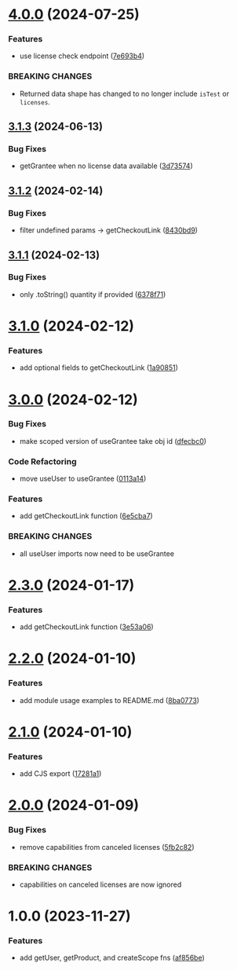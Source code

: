# [4.0.0](https://github.com/Salable/js/compare/v3.1.3...v4.0.0) (2024-07-25)


### Features

* use license check endpoint ([7e693b4](https://github.com/Salable/js/commit/7e693b4685670906cb18c1d976c023469f44cdce))


### BREAKING CHANGES

* Returned data shape has changed to no longer include
`isTest` or `licenses`.

## [3.1.3](https://github.com/Salable/js/compare/v3.1.2...v3.1.3) (2024-06-13)


### Bug Fixes

* getGrantee when no license data available ([3d73574](https://github.com/Salable/js/commit/3d735740e92e5b3b5f78840ca48bae1a229a387a))

## [3.1.2](https://github.com/Salable/js/compare/v3.1.1...v3.1.2) (2024-02-14)


### Bug Fixes

* filter undefined params -> getCheckoutLink ([8430bd9](https://github.com/Salable/js/commit/8430bd9357abe9b4195b7bace732d376c32dfe80))

## [3.1.1](https://github.com/Salable/js/compare/v3.1.0...v3.1.1) (2024-02-13)


### Bug Fixes

* only .toString() quantity if provided ([6378f71](https://github.com/Salable/js/commit/6378f718ceb6e03b1cbcbed12b7afd4c3bc37070))

# [3.1.0](https://github.com/Salable/js/compare/v3.0.0...v3.1.0) (2024-02-12)


### Features

* add optional fields to getCheckoutLink ([1a90851](https://github.com/Salable/js/commit/1a90851bdec5919e9e0b27304f255aebcdae9e49))

# [3.0.0](https://github.com/Salable/js/compare/v2.2.0...v3.0.0) (2024-02-12)


### Bug Fixes

* make scoped version of useGrantee take obj id ([dfecbc0](https://github.com/Salable/js/commit/dfecbc0af72b21b1071857ca478f8283139360cb))


### Code Refactoring

* move useUser to useGrantee ([0113a14](https://github.com/Salable/js/commit/0113a14ba440a1854c0dd5a75fb9015b77250416))


### Features

* add getCheckoutLink function ([6e5cba7](https://github.com/Salable/js/commit/6e5cba724689d345f5ef208c133214c0d4c1b99c))


### BREAKING CHANGES

* all useUser imports now need to be useGrantee

# [2.3.0](https://github.com/Salable/js/compare/v2.2.0...v2.3.0) (2024-01-17)


### Features

* add getCheckoutLink function ([3e53a06](https://github.com/Salable/js/commit/3e53a06961d0e51eebd295bf028a4dc3901d5e83))

# [2.2.0](https://github.com/Salable/js/compare/v2.1.0...v2.2.0) (2024-01-10)


### Features

* add module usage examples to README.md ([8ba0773](https://github.com/Salable/js/commit/8ba0773899e87f5a274f11a0ff19bea26bfb14c9))

# [2.1.0](https://github.com/Salable/js/compare/v2.0.0...v2.1.0) (2024-01-10)


### Features

* add CJS export ([17281a1](https://github.com/Salable/js/commit/17281a198a914b91e8fd6d6c4e058b9a3ada8dfa))

# [2.0.0](https://github.com/Salable/js/compare/v1.0.0...v2.0.0) (2024-01-09)


### Bug Fixes

* remove capabilities from canceled licenses ([5fb2c82](https://github.com/Salable/js/commit/5fb2c82093bd93f0a49cf9d1a0f67b1949555099))


### BREAKING CHANGES

* capabilities on canceled licenses are now ignored

# 1.0.0 (2023-11-27)


### Features

* add getUser, getProduct, and createScope fns ([af856be](https://github.com/Salable/js/commit/af856be034c651f2cede2ba452ced42c15a17e98))
